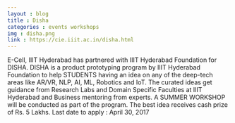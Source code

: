 ```yaml
---
layout : blog
title : Disha 
categories : events workshops 
img : disha.png
link : https://cie.iiit.ac.in/disha.html
---
```


 E-Cell, IIIT Hyderabad has partnered with IIIT Hyderabad Foundation for DISHA. DISHA is a product prototyping program by IIIT Hyderabad Foundation to help STUDENTS having an idea on any of the deep-tech areas like AR/VR, NLP, AI, ML, Robotics and IoT. The curated ideas get guidance from Research Labs and Domain Specific Faculties at IIIT Hyderabad and Business mentoring from experts. A SUMMER WORKSHOP will be conducted as part of the program. The best idea receives cash prize of Rs. 5 Lakhs.
Last date to apply : April 30, 2017